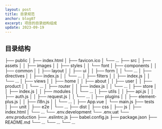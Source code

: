 ```yaml
---
layout: post
title: 目录规范
anchor: blog07
excerpt: 项目的目录结构组成
update: 2023-09-19
---
```


## 目录结构

├── public
│ ├── index.html
│ ├── favicon.ico
│ └── ...
├── src
│ ├── assets
│ │ ├── images
│ │ ├── styles
│ │ └── font
│ ├── components
│ │ ├── common
│ │ ├── layout
│ │ ├── ui
│ │ ├── form
│ │ └── ...
│ ├── directives
│ │ ├── index.js
│ │ └── ...
│ ├── filters
│ │ ├── index.js
│ │ └── ...
│ ├── views
│ │ ├── home
│ │ ├── about
│ │ ├── user
│ │ ├── product
│ │ └── ...
│ ├── router
│ │ ├── index.js
│ │ └── ...
│ ├── store
│ │ ├── index.js
│ │ ├── modules
│ │ └── ...
│ ├── utils
│ │ ├── api.js
│ │ ├── auth.js
│ │ ├── request.js
│ │ └── ...
│ ├── plugins
│ │ ├── element-plus.js
│ │ ├── i18n.js
│ │ └── ...
│ ├── App.vue
│ └── main.js
├── tests
│ ├── unit
│ ├── e2e
│ └── ...
├── dist
│ ├── css
│ ├── js
│ ├── index.html
│ └── ...
└── .env.development
└── .env.uat
└── .env.production
├── .eslintrc.js
├── babel.config.js
├── package.json
├── README.md
└── ...
└── ...
└── ...
